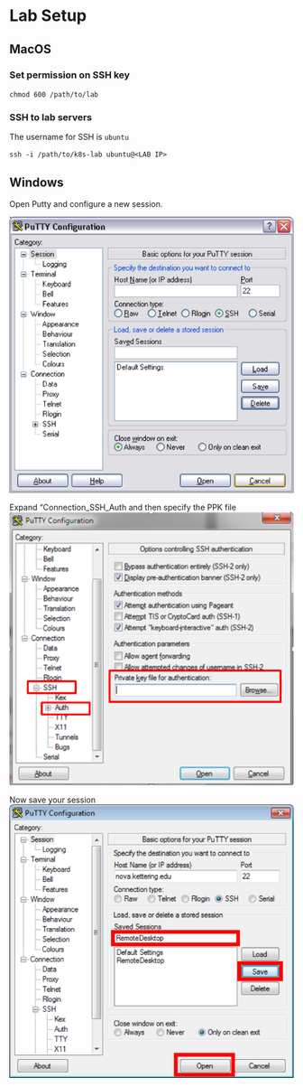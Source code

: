 # Lab Setup

## MacOS 
### Set permission on SSH key 
```
chmod 600 /path/to/lab
```

### SSH to lab servers 
The username for SSH is `ubuntu`
```
ssh -i /path/to/k8s-lab ubuntu@<LAB IP> 
```


## Windows 
Open Putty and configure a new session. 
  
![](index/C4EC1E64-175D-4C84-8C49-D938337FA35A%202.png)

Expand “Connection_SSH_Auth and then specify the PPK file 
![](index/6FFB137C-1AD8-48A1-97E6-F5F6DA4BC55B%202.png)

 Now save your session 
![](index/FD3BA694-FD69-4C86-8EAF-4D5FC813EABA%202.png)
